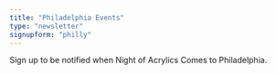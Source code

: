 ```yaml
---
title: "Philadelphia Events"
type: "newsletter"
signupform: "philly"
---
```

Sign up to be notified when Night of Acrylics Comes to Philadelphia.
